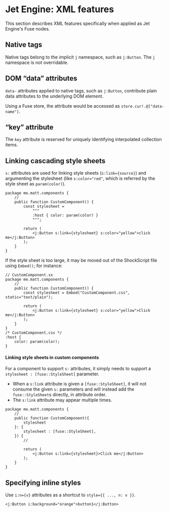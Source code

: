 # Jet Engine: XML features

This section describes XML features specifically when applied as Jet Engine's Fuse nodes.

## Native tags

Native tags belong to the implicit `j` namespace, such as `j:Button`. The `j` namespace is not overridable.

## DOM “data” attributes

`data-` attributes applied to native tags, such as `j:Button`, contribute plain data attributes to the underlying DOM element.

Using a Fuse store, the attribute would be accessed as `store.cur!.@["data-name"]`.

## “key” attribute

The `key` attribute is reserved for uniquely identifying interpolated collection items.

## Linking cascading style sheets

`s:` attributes are used for linking style sheets (`s:link={source}`) and argumenting the stylesheet (like `s:color="red"`, which is referred by the style sheet as `param(color)`).

```
package me.matt.components {
    //
    public function CustomComponent() {
        const stylesheet =
            """
            :host { color: param(color) }
            """;

        return (
            <j:Button s:link={stylesheet} s:color="yellow">click me</j:Button>
        );
    }
}
```

If the style sheet is too large, it may be moved out of the ShockScript file using `Embed()`; for instance:

```plain
// CustomComponent.sx
package me.matt.components {
    //
    public function CustomComponent() {
        const stylesheet = Embed("CustomComponent.css", static="text/plain");

        return (
            <j:Button s:link={stylesheet} s:color="yellow">Click me</j:Button>
        );
    }
}
/* CustomComponent.css */
:host {
    color: param(color);
}
```

#### Linking style sheets in custom components

For a component to support `s:` attributes, it simply needs to support a `stylesheet : [fuse::StyleSheet]` parameter.

- When a `s:link` attribute is given a `[fuse::StyleSheet]`, it will not consume the given `s:` parameters and will instead add the `fuse::StyleSheet`s directly, in attribute order.
- The `s:link` attribute may appear multiple times.

```
package me.matt.components {
    //
    public function CustomComponent({
        stylesheet
    }: {
        stylesheet : [fuse::StyleSheet],
    }) {
        //

        return (
            <j:Button s:link={stylesheet}>Click me</j:Button>
        );
    }
}
```

## Specifying inline styles

Use `i:n={v}` attributes as a shortcut to `style={{ ..., n: v }}`.

```
<j:Button i:background="orange">button1</j:Button>
```